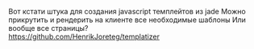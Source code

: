 Вот кстати штука для создания javascript темплейтов из jade 
Можно прикрутить и рендерить на клиенте все необходимые шаблоны
Или вообще все страницы?  
https://github.com/HenrikJoreteg/templatizer